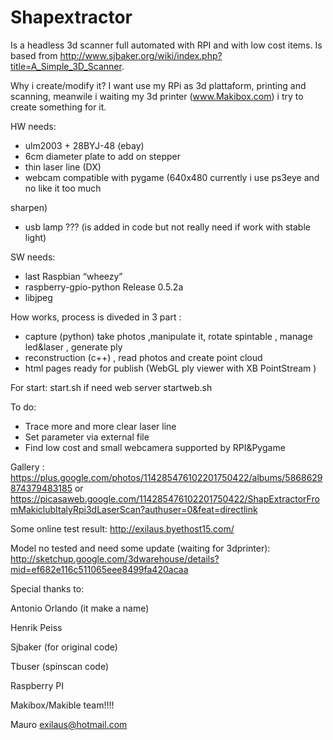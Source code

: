 Shapextractor
====================
Is a headless 3d scanner full automated with RPI and with low cost items.
Is based from http://www.sjbaker.org/wiki/index.php?title=A_Simple_3D_Scanner.

Why i create/modify it?
I want use my RPi as 3d plattaform, printing and scanning,
 meanwile i waiting my 3d printer (www.Makibox.com) i try to create something for it.

HW needs:

- ulm2003 + 28BYJ-48 (ebay)
- 6cm diameter plate to add on stepper
- thin laser line (DX)
- webcam compatible with pygame (640x480 currently i use ps3eye and no like it too much 

sharpen)
- usb lamp ??? (is added in code but not really need if work with stable light)

SW needs:
- last Raspbian “wheezy”
- raspberry-gpio-python Release 0.5.2a
- libjpeg

How works,
process is diveded in 3 part :
- capture (python) take photos ,manipulate it, rotate spintable , manage led&laser , generate ply
- reconstruction (c++)  , read photos and create point cloud
- html pages ready for publish (WebGL ply viewer with XB PointStream )

For start:
 start.sh
 if need web server startweb.sh

To do:
- Trace more and more clear laser line
- Set parameter via external file
- Find low cost and small webcamera supported by RPI&Pygame

Gallery :
https://plus.google.com/photos/114285476102201750422/albums/5868629874379483185
or
https://picasaweb.google.com/114285476102201750422/ShapExtractorFromMakiclubItalyRpi3dLaserScan?authuser=0&feat=directlink

Some online test result:
http://exilaus.byethost15.com/

Model no tested and need some update (waiting for 3dprinter):
http://sketchup.google.com/3dwarehouse/details?mid=ef682e116c511065eee8499fa420acaa


Special thanks to:

Antonio Orlando (it make a name)

Henrik Peiss 

Sjbaker (for original code)

Tbuser  (spinscan code)

Raspberry PI

Makibox/Makible team!!!!

Mauro
exilaus@hotmail.com
